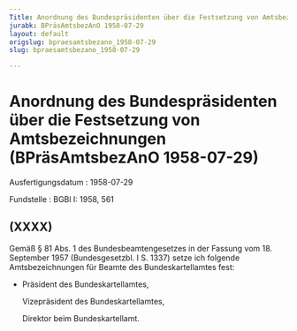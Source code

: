 ```yaml
---
Title: Anordnung des Bundespräsidenten über die Festsetzung von Amtsbezeichnungen
jurabk: BPräsAmtsbezAnO 1958-07-29
layout: default
origslug: bpraesamtsbezano_1958-07-29
slug: bpraesamtsbezano_1958-07-29

---
```


# Anordnung des Bundespräsidenten über die Festsetzung von Amtsbezeichnungen (BPräsAmtsbezAnO 1958-07-29)

Ausfertigungsdatum
:   1958-07-29

Fundstelle
:   BGBl I: 1958, 561



## (XXXX)

Gemäß § 81 Abs. 1 des Bundesbeamtengesetzes in der Fassung vom 18.
September 1957 (Bundesgesetzbl. I S. 1337) setze ich folgende
Amtsbezeichnungen für Beamte des Bundeskartellamtes fest:

*   Präsident des Bundeskartellamtes,

    Vizepräsident des Bundeskartellamtes,

    Direktor beim Bundeskartellamt.




